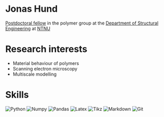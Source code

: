 # Jonas Hund

[Postdoctoral fellow](https://www.ntnu.no/ansatte/jonas.hund) in the polymer group at the [Department of Structural Engineering](https://www.ntnu.no/kt) at [NTNU](https://www.ntnu.edu/)

# Research interests

- Material behaviour of polymers
- Scanning electron microscopy
- Multiscale modelling

# Skills

![Python](https://img.shields.io/badge/-Python-4B8BBE?&logo=Python&logoColor=fff)
![Numpy](https://img.shields.io/badge/-Numpy-013243?&logo=NumPy)
![Pandas](https://img.shields.io/badge/-Pandas-150458?&logo=pandas)
![Latex](https://img.shields.io/badge/-LaTeX-008080?&logo=LaTeX&?style=plastic)
![Tikz](https://img.shields.io/badge/-TikZ-000000?&?style=plastic)
![Markdown](https://img.shields.io/badge/-Markdown-000000?&logo=Markdown)
![Git](https://img.shields.io/badge/-Git-F05032?&logo=Git&logoColor=fff)
